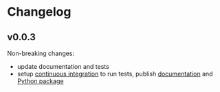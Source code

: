# Changelog

## v0.0.3

Non-breaking changes:

- update documentation and tests
- setup [continuous integration](./.gitlab-ci.yml) to run tests, publish [documentation](https://dbnomics-fetcher-toolbox.readthedocs.io/en/latest/) and [Python package](https://pypi.org/project/dbnomics-fetcher-toolbox/)
